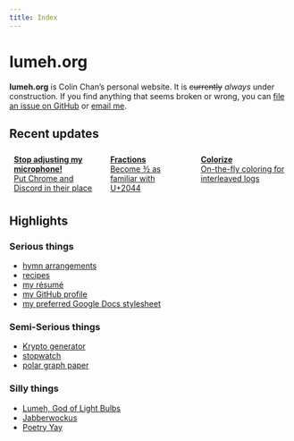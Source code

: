 ```yaml
---
title: Index
---
```


<div class=compact-headings>
<h1 class=hidden>lumeh.org</h1>

**lumeh.org** is Colin Chan’s personal website.  It is <del>currently</del>
<ins style="font-style: italic; text-decoration: none">always</ins>
under <span id=construction>construction</span>. If you find anything that seems
broken or wrong, you can
<a href="https://github.com/kalgynirae/lumeh.org/issues/new" target=_blank>file an
issue on GitHub</a> or <a href="mailto:admin@lumeh.org">email me</a>.

<style>
#construction:hover {text-decoration: underline; cursor: pointer}
</style>
<script>
function toggleConstruction() {
  const construction = document.getElementById("construction");
  if (construction.innerHTML == "construction") {
    construction.innerHTML = '<img alt="construction" src="/image/construction.gif">';
  } else {
    construction.innerHTML = "construction";
  }
}
document.getElementById("construction").addEventListener("click", toggleConstruction);
</script>

## Recent updates

<style>
.recent-updates {
  display: flex;
  gap: 0.5rem;
  > a {
    background: var(--color-bg-dark);
    border-radius: 0.5rem;
    padding: 0.5rem;

    strong {
      display: block;
      font-size: inherit;
      font-weight: 650;
      margin-bottom: 0;
    }
  }
}
</style>
<div class=recent-updates>
  <a href=/wiki/audio/stop-adjusting-my-microphone/>
    <strong>Stop adjusting my microphone!</strong>
    <span>Put Chrome and Discord in their place</span>
  </a>
  <a href=/wiki/web/fractions/>
    <strong>Fractions</strong>
    <span>Become 3⁄2 as familiar with U+2044</span>
  </a>
  <a href=/wiki/linux/colorize/>
    <strong>Colorize</strong>
    <span>On-the-fly coloring for interleaved logs</span>
  </a>
</div>

## Highlights

### Serious things

*   [hymn arrangements](/hymns/)
*   [recipes](/recipes/)
*   [<l-icon name=document right>my résumé</l-icon>](/files/Colin%20Chan%20resume%202025-07.pdf)
*   [my GitHub profile](https://github.com/kalgynirae/)
*   [my preferred Google Docs stylesheet](https://docs.google.com/document/d/1HnU8OpUeEzo_AIq4NqNBGNsGCAvGBrmvfOCYuv5SR5w/edit?usp=sharing)

### Semi-Serious things

*   [Krypto generator](/tools/krypto-generator/)
*   [stopwatch](/tools/stopwatch/)
*   [polar graph paper](/media/polar%20graph%20paper.pdf)

### Silly things

*   [Lumeh, God of Light Bulbs](/poetry/lumeh-god-of-light-bulbs/)
*   [Jabberwockus](/poetry/jabberwockus/)
*   [Poetry Yay](/poetry/poetry-yay/)

</div>
